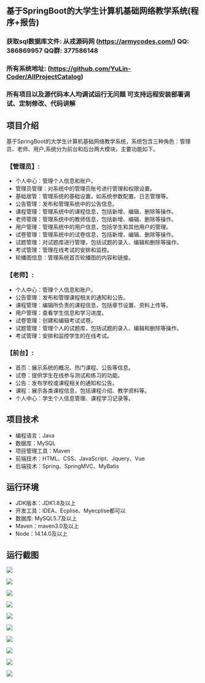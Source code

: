 ## 基于SpringBoot的大学生计算机基础网络教学系统(程序+报告)

###  获取sql数据库文件: 从戎源码网 (https://armycodes.com/) QQ: 386869957 QQ群: 377586148
###  所有系统地址: (https://github.com/YuLin-Coder/AllProjectCatalog) 
###  所有项目以及源代码本人均调试运行无问题 可支持远程安装部署调试、定制修改、代码讲解

## 项目介绍
基于SpringBoot的大学生计算机基础网络教学系统，系统包含三种角色：管理员、老师、用户,系统分为前台和后台两大模块，主要功能如下。

### 【管理员】:
- 个人中心：管理个人信息和账户。
- 管理员管理：对系统中的管理员账号进行管理和权限设置。
- 基础居管：管理系统的基础设置，如系统参数配置、日志管理等。
- 公告管理：发布和管理系统中的公告信息。
- 课程管理：管理系统中的课程信息，包括新增、编辑、删除等操作。
- 老师管理：管理系统中的教师信息，包括新增、编辑、删除等操作。
- 用户管理：管理系统中的用户信息，包括学生和其他用户的管理。
- 试卷管理：管理系统中的试卷信息，包括新增、编辑、删除等操作。
- 试题管理：对试题库进行管理，包括试题的录入、编辑和删除等操作。
- 考试管理：管理在线考试的安排和监控。
- 轮播图信息：管理系统首页轮播图的内容和链接。

### 【老师】:
- 个人中心：管理个人信息和账户。
- 公告管理：发布和管理课程相关的通知和公告。
- 课程管理：编辑所负责的课程信息，包括章节设置、资料上传等。
- 用户管理：查看学生信息和学习进度。
- 试卷管理：创建和编辑考试试卷。
- 试题管理：管理个人的试题库，包括试题的录入、编辑和删除等操作。
- 考试管理：安排和监控学生的在线考试。

### 【前台】:
- 首页：展示系统的概况、热门课程、公告等信息。
- 试卷：提供学生在线参与测试和练习的功能。
- 公告：发布学校或课程相关的通知和公告。
- 课程：展示各类课程信息，包括课程介绍、教学资料等。
- 个人中心：学生个人信息管理、课程学习记录等。

## 项目技术
- 编程语言：Java
- 数据库：MySQL
- 项目管理工具：Maven
- 前端技术：HTML、CSS、JavaScript、Jquery、Vue
- 后端技术：Spring、SpringMVC、MyBatis

## 运行环境
- JDK版本：JDK1.8及以上
- 开发工具：IDEA、Ecplise、Myecplise都可以
- 数据库: MySQL5.7及以上
- Maven：maven3.0及以上
- Node：14.14.0及以上

## 运行截图
![](screenshot/1.png)

![](screenshot/2.png)

![](screenshot/3.png)

![](screenshot/4.png)

![](screenshot/5.png)

![](screenshot/6.png)

![](screenshot/7.png)

![](screenshot/8.png)

![](screenshot/9.png)

![](screenshot/10.png)